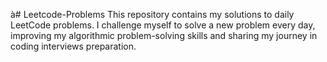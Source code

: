 à# Leetcode-Problems
This repository contains my solutions to daily LeetCode problems. I challenge myself to solve a new problem every day, improving my algorithmic problem-solving skills and sharing my journey in coding interviews preparation.
 
  
   
    
  
 
   
